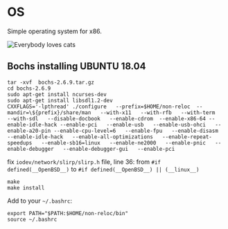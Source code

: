 # OS
Simple operating system for x86.

![Everybody loves cats](https://github.com/MashaSamoylova/scan_practice/blob/master/arp-scan.png)


## Bochs installing UBUNTU 18.04
```
tar -xvf  bochs-2.6.9.tar.gz
cd bochs-2.6.9
sudo apt-get install ncurses-dev
sudo apt-get install libsdl1.2-dev
CXXFLAGS='-lpthread' ./configure   --prefix=$HOME/non-reloc  --mandir=\${prefix}/share/man   --with-x11   --with-rfb   --with-term   --with-sdl   --disable-docbook   --enable-cdrom  --enable-x86-64 --enable-idle-hack --enable-pci   --enable-usb   --enable-usb-ohci   --enable-a20-pin --enable-cpu-level=6   --enable-fpu   --enable-disasm   --enable-idle-hack   --enable-all-optimizations   --enable-repeat-speedups   --enable-sb16=linux   --enable-ne2000   --enable-pnic   --enable-debugger   --enable-debugger-gui   --enable-pci
```
fix `iodev/network/slirp/slirp.h` file, line 36:
from `#if defined(__OpenBSD__)` to `#if defined(__OpenBSD__) || (__linux__)`
```
make
make install
```

Add to your `~/.bashrc`:
```
export PATH="$PATH:$HOME/non-reloc/bin"
source ~/.bashrc
``` 
